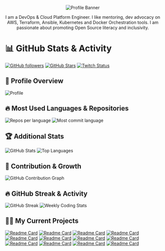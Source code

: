 <p align="center"><img alt="Profile Banner" src="https://github.com/awsautomation/awsautomation/assets/19566456/444d182f-5394-4cf7-bf29-f7226536128f"></p>

<div align="center"> 
I am a DevOps & Cloud Platform Engineer. I like mentoring, dev advocacy on AWS, Terraform, Ansible, Kubernetes and Docker Orchestration tools. I am passionate about promoting Open Source literacy and inclusivity.
</div>

# 📊 GitHub Stats & Activity

[![GitHub followers](https://img.shields.io/github/followers/awsautomation?logo=GitHub&style=for-the-badge)](https://github.com/awsautomation)
[![GitHub Stars](https://img.shields.io/github/stars/awsautomation?logo=github&style=for-the-badge)](https://github.com/awsautomation) 
[![Twitch Status](https://img.shields.io/twitch/status/awsautomation?color=9147FF&logo=twitch&style=for-the-badge)]()

## 📌 Profile Overview  
![Profile](https://github-profile-summary-cards.vercel.app/api/cards/profile-details?username=awsautomation&theme=codeSTACKr)

## 🔥 Most Used Languages & Repositories  
![Repos per language](https://github-profile-summary-cards.vercel.app/api/cards/repos-per-language?username=awsautomation&theme=codeSTACKr)
![Most commit language](https://github-profile-summary-cards.vercel.app/api/cards/most-commit-language?username=awsautomation&theme=codeSTACKr)

## 🏆 Additional Stats  
![GitHub Stats](https://github-readme-stats.vercel.app/api?username=awsautomation&show_icons=true&theme=dark&hide_border=true)
![Top Languages](https://github-readme-stats.vercel.app/api/top-langs/?username=awsautomation&layout=compact&theme=dark&hide_border=true)

## 🚀 Contribution & Growth  
![GitHub Contribution Graph](https://github-readme-activity-graph.vercel.app/graph?username=awsautomation&theme=react-dark&area=true&hide_border=true)

## 🔥 GitHub Streak & Activity  
![GitHub Streak](https://streak-stats.demolab.com/?user=awsautomation&theme=dark&hide_border=true)
![Weekly Coding Stats](https://github-readme-stats.vercel.app/api/wakatime?username=awsautomation&theme=dark&hide_border=true)


## 🧑‍💻 My Current Projects
[![Readme Card](https://github-readme-stats.vercel.app/api/pin/?username=awsautomation&repo=CloudOps&theme=codeSTACKr)](https://github.com/awsautomation/CloudOps)
[![Readme Card](https://github-readme-stats.vercel.app/api/pin/?username=awsautomation&repo=nestJS-newrelic-integration&theme=codeSTACKr)](https://github.com/awsautomation/nestJS-newrelic-integration)
[![Readme Card](https://github-readme-stats.vercel.app/api/pin/?username=awsautomation&repo=terraform-provider-harbor&theme=codeSTACKr)](https://github.com/awsautomation/terraform-provider-harbor)
[![Readme Card](https://github-readme-stats.vercel.app/api/pin/?username=awsautomation&repo=terraform-aws-ecs&theme=codeSTACKr)](https://github.com/awsautomation/terraform-aws-ecs)
[![Readme Card](https://github-readme-stats.vercel.app/api/pin/?username=awsautomation&repo=AWS-DevOps-Project&theme=codeSTACKr)](https://github.com/awsautomation/AWS-DevOps-Project)
[![Readme Card](https://github-readme-stats.vercel.app/api/pin/?username=awsautomation&repo=atlassian-bitbucket&theme=codeSTACKr)](https://github.com/awsautomation/atlassian-bitbucket)
[![Readme Card](https://github-readme-stats.vercel.app/api/pin/?username=awsautomation&repo=atlassian-crowd&theme=codeSTACKr)](https://github.com/awsautomation/atlassian-crowd)
[![Readme Card](https://github-readme-stats.vercel.app/api/pin/?username=awsautomation&repo=atlassian-confluence&theme=codeSTACKr)](https://github.com/awsautomation/atlassian-confluence)
[![Readme Card](https://github-readme-stats.vercel.app/api/pin/?username=awsautomation&repo=atlassian-services&theme=codeSTACKr)](https://github.com/https://github.com/awsautomation/atlassian-services)
[![Readme Card](https://github-readme-stats.vercel.app/api/pin/?username=awsautomation&repo=harbor-scanner-trivy&theme=codeSTACKr)](https://github.com/awsautomation/harbor-scanner-trivy)
[![Readme Card](https://github-readme-stats.vercel.app/api/pin/?username=awsautomation&repo=terraform-aws-vault&theme=codeSTACKr)](https://github.com/awsautomation/terraform-aws-vault)
[![Readme Card](https://github-readme-stats.vercel.app/api/pin/?username=awsautomation&repo=mongodb-atlas-mean-stack&theme=codeSTACKr)](https://github.com/awsautomation/mongodb-atlas-mean-stack)
